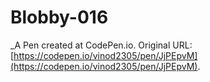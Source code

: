 # Blobby-016
 _A Pen created at CodePen.io. Original URL: [https://codepen.io/vinod2305/pen/JjPEpvM](https://codepen.io/vinod2305/pen/JjPEpvM).

 
